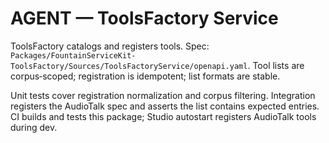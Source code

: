 # AGENT — ToolsFactory Service

ToolsFactory catalogs and registers tools. Spec: `Packages/FountainServiceKit-ToolsFactory/Sources/ToolsFactoryService/openapi.yaml`. Tool lists are corpus‑scoped; registration is idempotent; list formats are stable.

Unit tests cover registration normalization and corpus filtering. Integration registers the AudioTalk spec and asserts the list contains expected entries. CI builds and tests this package; Studio autostart registers AudioTalk tools during dev.
